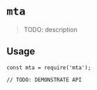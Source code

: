 # `mta`

> TODO: description

## Usage

```
const mta = require('mta');

// TODO: DEMONSTRATE API
```
